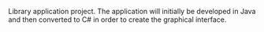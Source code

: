 Library application project.
The application will initially be developed in Java and then converted to C# in order to create the graphical interface.

